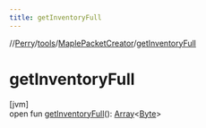 ```yaml
---
title: getInventoryFull
---
```

//[Perry](../../../index.html)/[tools](../index.html)/[MaplePacketCreator](index.html)/[getInventoryFull](get-inventory-full.html)



# getInventoryFull



[jvm]\
open fun [getInventoryFull](get-inventory-full.html)(): [Array](https://kotlinlang.org/api/latest/jvm/stdlib/kotlin/-array/index.html)&lt;[Byte](https://kotlinlang.org/api/latest/jvm/stdlib/kotlin/-byte/index.html)&gt;




